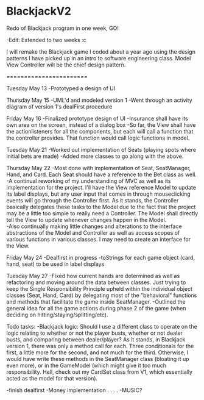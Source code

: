 BlackjackV2
===========

Redo of Blackjack program in one week, GO!

-Edit: Extended to two weeks :c

I will remake the Blackjack game I coded about a year ago using the design patterns I have picked up in an intro 
to software engineering class. Model View Controller will be the chief design pattern.

=======================

Tuesday May 13
-Prototyped a design of UI

Thursday May 15
-UML'd and modeled version 1 
-Went through an activity diagram of version 1's dealFirst procedure

Friday May 16
-Finalized prototype design of UI
-Insurance shall have its own area on the screen, instead of a dialog box
-So far, the View shall have the actionlisteners for all the components, but each will call a function that the controller provides. That function would call logic functions in model.

Tuesday May 21
-Worked out implementation of Seats (playing spots where initial bets are made)
-Added more classes to go along with the above.

Thursday May 22
-Most done with implementation of Seat, SeatManager, Hand, and Card. Each Seat should have a
reference to the Bet class as well.
-A continual reworking of my understanding of MVC as well as its implementation for the project. I'll have the View reference Model to update its label displays, but any user input that comes in through mouseclicking events will go through the Controller first. As it stands, the Controller basically delegates these tasks to the Model due to the fact that the project may be a little too simple to really need a Controller. The Model shall directly tell the View to update whenever changes happen in the Model.  
-Also continually making little changes and alterations to the interface abstractions of the Model and Controller as well as access scopes of various functions in various classes. I may need to create an interface for the View.

Friday May 24
-Dealfirst in progress
-toStrings for each game object (card, hand, seat) to be used in label displays

Tuesday May 27
-Fixed how current hands are determined as well as refactoring and moving around the data between classes. Just trying to keep the Single Responsibility Principle upheld within the individual object classes (Seat, Hand, Card) by delegating most of the "behavioral" functions and methods that facilitate the game inside SeatManager. 
-Outlined the general idea for all the game actions during phase 2 of the game (when deciding on hitting/staying/splitting/etc). 

Todo tasks:
-Blackjack logic: Should I use a different class to operate on the logic relating to whether or not the player busts, whether or not dealer busts, and comparing between dealer/player? As it stands, in Blackjack version 1, there was only a method call for each. Three conditionals for the first, a little more for the second, and not much for the third. Otherwise, I would have write these methods in the SeatManager class (bloating it up even more), or in the GameModel (which might give it too much responsibility. Hell, check out my CardSet class from V1, which essentially acted as the model for that version).

-finish dealfirst 
-Money implementation
.
.
.
.
-MUSIC?